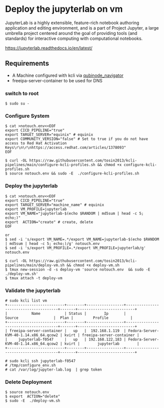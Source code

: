 # Deploy the jupyterlab on vm

JupyterLab is a highly extensible, feature-rich notebook authoring application and editing environment, and is a part of Project Jupyter, a large umbrella project centered around the goal of providing tools (and standards) for interactive computing with computational notebooks.

https://jupyterlab.readthedocs.io/en/latest/

## Requirements
* A Machine configured with kcli via [qubinode_navigator](https://github.com/tosin2013/qubinode_navigator)
* freeipa-server-container to be used for DNS

### switch to root
```
$ sudo su - 
```

### Configure System 
```
$ cat >notouch.env<<EOF
export CICD_PIPELINE="true" 
export TARGET_SERVER="equinix" # equinix
export COMMUNITY_VERSION="false" # Set to true if you do not have access to Red Hat Activation Keys\r\n\r\nhttps://access.redhat.com/articles/1378093" 
EOF

$ curl -OL https://raw.githubusercontent.com/tosin2013/kcli-pipelines/main/configure-kcli-profiles.sh && chmod +x configure-kcli-profiles.sh
$ source notouch.env && sudo -E  ./configure-kcli-profiles.sh 
```

### Deploy the jupyterlab
```
$ cat >notouch.env<<EOF
export CICD_PIPELINE="true" 
export TARGET_SERVER="machine_name" # equinix 
export VM_PROFILE=jupyterlab
export VM_NAME="jupyterlab-$(echo $RANDOM | md5sum | head -c 5; echo;)"
export  ACTION="create" # create, delete
EOF

or 
$ sed -i 's/export VM_NAME=.*/export VM_NAME=jupyterlab-$(echo $RANDOM | md5sum | head -c 5; echo;)/g' notouch.env
$ sed -i 's/export VM_PROFILE=.*/export VM_PROFILE=jupyterlab/g' notouch.env

$ curl -OL https://raw.githubusercontent.com/tosin2013/kcli-pipelines/main/deploy-vm.sh && chmod +x deploy-vm.sh
$ tmux new-session -d -s deploy-vm 'source notouch.env  && sudo -E  ./deploy-vm.sh'
$ tmux attach -t deploy-vm
```

### Validate the jupyterlab
```tmux attach -t deploy-vm
# sudo kcli list vm 
+--------------------------+--------+-----------------+---------------------------------------+-------+--------------------------+
|           Name           | Status |        Ip       |                 Source                |  Plan |         Profile          |
+--------------------------+--------+-----------------+---------------------------------------+-------+--------------------------+
| freeipa-server-container |   up   |  192.168.1.119  | Fedora-Server-KVM-40-1.14.x86_64.qcow2 | kvirt | freeipa-server-container |
|     jupyterlab-f0547     |   up   | 192.168.122.183 | Fedora-Server-KVM-40-1.14.x86_64.qcow2 | kvirt |        jupyterlab        |
+--------------------------+--------+-----------------+---------------------------------------+-------+--------------------------+

# sudo kcli ssh jupyterlab-f0547 
# /tmp/configure_env.sh
# cat /var/log/jupyter-lab.log  | grep token
```

### Delete Deployment 
```
$ source notouch.env
$ export  ACTION="delete" 
$ sudo -E  ./deploy-vm.sh
```